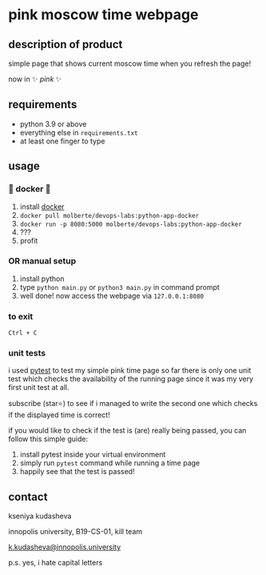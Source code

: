 # pink moscow time webpage

## description of product
simple page that shows current moscow time when you refresh the page! 

now in  ✨  _pink_  ✨ 

## requirements
- python 3.9 or above
- everything else in `requirements.txt`
- at least one finger to type

## usage

### 🐳 docker 🐳

1. install [docker](https://docs.docker.com/get-docker/)
2. `docker pull molberte/devops-labs:python-app-docker`
3. `docker run -p 8080:5000 molberte/devops-labs:python-app-docker`
4. ???
5. profit

### OR manual setup
1. install python
2. type `python main.py` or `python3 main.py` in command prompt
3. well done! now access the webpage via  `127.0.0.1:8080`

### to exit
 `Ctrl + C` 

### unit tests
i used [pytest](https://github.com/pytest-dev/pytest/) to test my simple pink time page
so far there is only one unit test which checks the availability of the running page since it was my very first unit test at all.

subscribe (star⭐) to see if i managed to write the second one which checks if the displayed time is correct!

if you would like to check if the test is (are) really being passed, you can follow this simple guide:
1. install pytest inside your virtual environment
2. simply run `pytest` command while running a time page
3. happily see that the test is passed!

## contact
kseniya kudasheva

innopolis university, B19-CS-01, kill team

k.kudasheva@innopolis.university

p.s. yes, i hate capital letters
